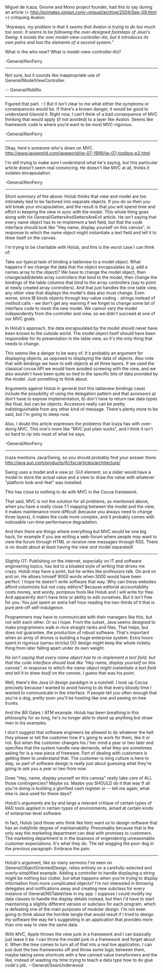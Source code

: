 

Miguel de Icaza, Gnome and Mono project founder, had this to say during an article (< http://primates.ximian.com/~miguel/archive/2004/Sep-09.html >) critiquing Avalon:

*"Anyways, my problem is that it seems that Avalon is trying to do too much too soon.  It seems to be following the over-designed footsteps of Java's Swing: it avoids the over model-view-controller-itis, but it introduces its own pains and has the elements of a second system."*

What in the who now?  What is model-view-controller-itis?  

-General/KenFerry

----

Not sure, but it sounds like inappropriate use of General/ModelViewController.

-- General/RobRix

----

Figured that part. :-) But it isn't clear to me what either the symptoms or consequences would be.  If there's a known danger, it would be good to understand it/avoid it.  Right now, I can't think of a bad consequence of MVC thinking that would apply (if not avoided) to a layer like Avalon.  Seems like framework code is where you'd want to be most MVC-rigorous.

-General/KenFerry

----

Okay, here's someone who's down on MVC.  http://www.javaworld.com/javaworld/jw-07-1999/jw-07-toolbox-p2.html

I'm still trying to make sure I understand what he's saying, but this particular article doesn't seem real convincing.  He doesn't like MVC at all, thinks it violates encapsulation.

-General/KenFerry

----

Short summary of the above:  Holub thinks that view and model are too intimately tied to be factored into separate objects.  If you do so then you will break your encapsulation, and the result is that you will spend time and effort in keeping the view in sync with the model.    This whole thing goes along with his General/GettersAndSettersAreEvil article.  He isn't saying that every name object has to re-implement a text field, but that the code interface should look like "Hey name, display yourself on this canvas", in response to which the name object might instantiate a text field and tell it to draw itself on the canvas.

I'm trying to be charitable with Holub, and this is the worst case I can think of:

Take our typical task of binding a tableview to a model object.  What happens if we change the data that the object encapsulates (e.g. add a names array to the object)?  We have to change the model object, then change/add/delete array controllers that bind to the model, then change the bindings of the table columns that bind to the array controllers (say to point at newly created array controllers).  And that just handles the one table view, any other view that displays the model's data also must change.  Even worse, since IB binds objects through key-value coding - strings instead of method calls - we don't get any warning if we forget to change some bit of interface code to mesh the new model.  We cannot vary the model independently from the controller and view, so we didn't succeed at one of our MVC goals.

In Holub's approach, the data encapsulated by the model should never have been known to the outside world.  The model object itself should have been responsible for its presentation in the table view, so it's the only thing that needs to change.

This seems like a danger to be wary of.  It's probably an argument for displaying objects, as opposed to displaying the data of objects.  Also note that with bindings we have to edit objects at all three layers.  If we used the classical cocoa API we would have avoided screwing with the view, and we also wouldn't have been quite so tied to the specific bits of data provided by the model.  Just something to think about.

Arguments against Holub in general (not this tableview bindings case) include the possibility of using the delegation pattern and that accessors a) don't have to expose implementation, b) don't have to return raw data types like float, but can be objects.  Accessors really can be pretty indistinguishable from any other kind of message.  There's plenty more to be said, but I'm going to sleep now.

Also, I doubt this article expresses the problems that Icaza has with over-doing MVC.  This one's more like "MVC just plain sucks", and I think it isn't so hard to rip into most of what he says.  

-General/KenFerry

----

Icaza mentions Java/Swing, so you should probably find your answer there: http://java.sun.com/products/jfc/tsc/articles/architecture/

Swing uses a model and a view pr. GUI element, so a slider would have a model to store the actual value and a view to draw the value with whatever "platform look-and-feel" was installed.

This has close to nothing to do with MVC in the Cocoa framework.

That said, MVC is not the solution for all problems, as mentioned above, when you have a really close 1:1 mapping between the model and the view, it makes maintenance more difficult (because you always need to change three layers), it makes the code more complex, and it probably comes with noticeable run-time performance degradation.

And then there are things where everything but MVC would be one big hack, for example if you are writing a web-forum where people may want to view the forum through HTML or receive new messages through RSS. There is no doubt about at least having the view and model separated!

----

Slightly OT: Publishing on the internet, especially on IT and software engineering topics, has led to a bloated style of writing that drives me crazy.
Holub may have a point, but he writes like professors talk. On and on and on. He allows himself 9000 words when 3000 would have been perfect.
I hope he doesn't write software that way. Why can these websites afford columnists but not copy editors? Because editorial accountability
costs money, and wordy, pompous fools like Holub and I will write for free. And apparently don't have time or ability to edit ourselves.
But it isn't free for you: You just spent an extra half hour reading the two-thirds of it that is pure jerk-off self-indulgence.

Programmers may have to communicate with their managers like this, but not with each other. Or so I hope.
From the outset, Java seems designed to make programmers walk in nice straight ranks and files. That helps, but does not guarantee,
the production of robust software. That's important when an army of drones is building a huge enterprise system.
Extra hours spent in rigorous (sensu strictu) OO design *might* keep the whole rickety thing from later falling apart under its own weight.

*He isn't saying that every name object has to re-implement a text field, but that the code interface should look like "Hey name, display yourself on this canvas", in response to which the name object might instantiate a text field and tell it to draw itself on the canvas.* I guess that was his point.

Well, there's the Java UI design paradigm in a nutshell. I took up Cocoa precisely because I wanted to avoid having to do that every bloody time I wanted
to communicate in the interface. If people tell you often enough that you're a dog, pretty soon you'll be howling like one and peeing on tree trunks.

And the Bill Gates / ATM example. Holub has been breathing in this philosophy for so long, he's no longer able to stand up anything but straw men in his examples.

I don't suggest that software engineers be allowed to do whatever the hell they please or tell the customer how it's going to work for them, like it or not.
But when the customer changes his / her mind a year or two later and specifies that the system handle new demands, what they are
sometimes asking for is a new piece of freeware. Part of dealing with customers is getting them to understand that. The customer-is-king
culture is here to stay, so part of software design is really just about guessing what they're going to ask you a year or two from now.

Does "Hey, name, display yourself on this canvas" really take care of ALL those contingencies? Maybe so.
Maybe you SHOULD do it that way If all you're doing is building a glorified cash register or  -- tell me again, what else is Java used for these days?

Holub's arguments are by and large a relevant critique of certain types of RAD tools applied in certain types of environments, aimed at certain
kinds of enterprise-level software.

In fact, Holub (and those who think like him) want us to design software that has an *indefinite* degree of maintainability. Presumably because
that is the only way the marketing department can deal with promises to customers. The marketing department is in the business of engendering
unreasonable customer expectations. It's what they do. The tail wagging the poor dog in the previous paragraph. Embrace the pain.

----

Holub's argument, like so many sermons I've seen on General/ObjectOrientedDesign, relies entirely on a carefully-selected and overly-simplified example.  Adding a controller to handle displaying a string might be nothing but clutter, but what happens when you're trying to display information from more complicated objects?  I'm not interested in throwing delegates and notifications away and creating new subclass for every instance of General/NSTableView in my app.  I suppose I could modify my data classes to handle the display details instead, but then I'd have to start maintaining a slightly different version or subclass for each program, which is defeating one of the main purposes of modular design.  I'm not even going to think about the horrible tangle that would result if I tried to design my software the way he's suggesting in an application that provides more than one way to view the same data.  

With MVC, Apple throws the view junk in a framework and I can basically just leave it be.  I can throw the model junk in a framework and forget about it.  When the time comes to turn all of that into a real live application, I can just dust the two frameworks off and throw some logic between them, maybe taking some shortcuts with a few canned value transformers and the like, instead of wasting my time trying to teach a data type how to do glue code's job.  --General/SeanUnderwood